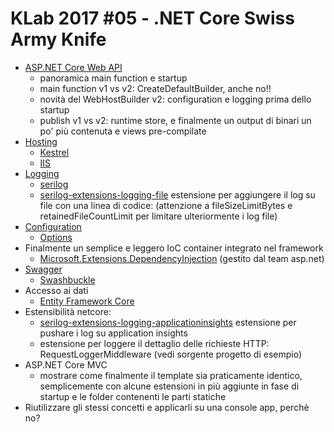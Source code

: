 # KLab 2017 #05 - .NET Core Swiss Army Knife

- [ASP.NET Core Web API](https://github.com/aspnet/Mvc)
  - panoramica main function e startup
  - main function v1 vs v2: CreateDefaultBuilder, anche no!!
  - novità del WebHostBuilder v2: configuration e logging prima dello startup
  - publish v1 vs v2: runtime store, e finalmente un output di binari un po' più contenuta e views pre-compilate
- [Hosting](https://github.com/aspnet/Hosting)
  - [Kestrel](https://github.com/aspnet/KestrelHttpServer)
  - [IIS](https://github.com/aspnet/AspNetCoreModule)
- [Logging](https://github.com/aspnet/Logging)
  - [serilog](https://github.com/serilog/serilog)
  - [serilog-extensions-logging-file](https://github.com/serilog/serilog-extensions-logging-file) estensione per aggiungere il log su file con una linea di codice: (attenzione a fileSizeLimitBytes e retainedFileCountLimit per limitare ulteriormente i log file)
- [Configuration](https://github.com/aspnet/Configuration)
  - [Options](https://github.com/aspnet/Options)
- Finalmente un semplice e leggero IoC container integrato nel framework
  - [Microsoft.Extensions.DependencyInjection](https://github.com/aspnet/DependencyInjection) (gestito dal team asp.net)
- [Swagger](https://swagger.io/)
  - [Swashbuckle](https://github.com/domaindrivendev/Swashbuckle.AspNetCore)
- Accesso ai dati
  - [Entity Framework Core](https://github.com/aspnet/EntityFrameworkCore)
- Estensibilità netcore:
  - [serilog-extensions-logging-applicationinsights](https://github.com/micdenny/serilog-extensions-logging-applicationinsights) estensione per pushare i log su application insights
  - estensione per loggere il dettaglio delle richieste HTTP: RequestLoggerMiddleware (vedi sorgente progetto di esempio)
- ASP.NET Core MVC
  - mostrare come finalmente il template sia praticamente identico, semplicemente con alcune estensioni in più aggiunte in fase di startup e le folder contenenti le parti statiche
- Riutilizzare gli stessi concetti e applicarli su una console app, perchè no?
